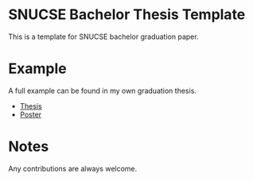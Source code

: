 # SNUCSE Bachelor Thesis Template

This is a template for SNUCSE bachelor graduation paper.

# Example

A full example can be found in my own graduation thesis.

- [Thesis](https://arxiv.org/abs/2501.02203)
- [Poster](https://zxcvber.com/files/secure-iam-poster.pdf)

# Notes

Any contributions are always welcome.

